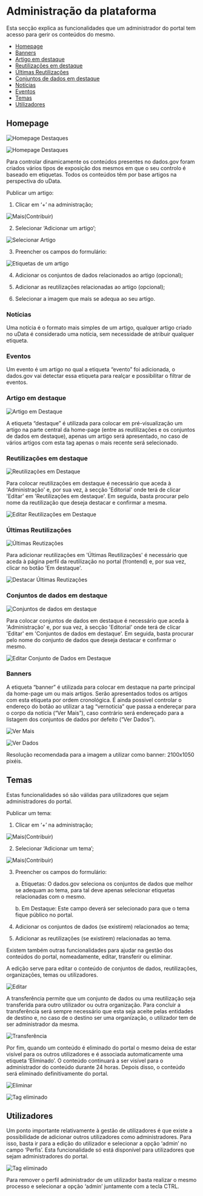 # Administração da plataforma

Esta secção explica as funcionalidades que um administrador do portal tem acesso para gerir os conteúdos do mesmo.

- [Homepage](#homepage)
- [Banners](#banners)
- [Artigo em destaque](#artigo-em-destaque)
- [Reutilizações em destaque](#reutilizações-em-destaque)
- [Últimas Reutilizações](#últimas-reutilizações)
- [Conjuntos de dados em destaque](#conjuntos-de-dados-em-destaque)
- [Notícias](#notícias)
- [Eventos](#eventos)
- [Temas](#temas)
- [Utilizadores](#utilizadores)

## Homepage

![Homepage Destaques](screenshots/homepage-destaques.JPG)

![Homepage Destaques](screenshots/homepage-destaquesRD.JPG)

Para controlar dinamicamente os conteúdos presentes no dados.gov foram criados vários tipos de exposição dos mesmos em que o seu controlo é baseado em etiquetas. Todos os conteúdos têm por base artigos na perspectiva do uData.

Publicar um artigo:

1.	Clicar em ‘+’ na administração;

![Mais(Contribuir)](screenshots/plus.JPG)

2.	Selecionar ‘Adicionar um artigo’;

![Selecionar Artigo](screenshots/selecionar-artigo.JPG)

3.	Preencher os campos do formulário:

![Etiquetas de um artigo](screenshots/artigoetiquetas.JPG)

4. Adicionar os conjuntos de dados relacionados ao artigo (opcional);

5. Adicionar as reutilizações relacionadas ao artigo (opcional);

6. Selecionar a imagem que mais se adequa ao seu artigo.

### Notícias
Uma notícia é o formato mais simples de um artigo, qualquer artigo criado no uData é considerado uma notícia, sem necessidade de atribuir qualquer etiqueta.

### Eventos
Um evento é um artigo no qual a etiqueta “evento” foi adicionada, o dados.gov vai detectar essa etiqueta para realçar e possibilitar o filtrar de eventos.

### Artigo em destaque

![Artigo em Destaque](screenshots/destaquehome.JPG)

A etiqueta “destaque” é utilizada para colocar em pré-visualização um artigo na parte central da home-page (entre as reutilizações e os conjuntos de dados em destaque), apenas um artigo será apresentado, no caso de vários artigos com esta tag apenas o mais recente será selecionado. 

### Reutilizações em destaque

![Reutilizações em Destaque](screenshots/reutilizaçõesdestaque.JPG)

Para colocar reutilizações em destaque é necessário que aceda à 'Administração' e, por sua vez, à secção 'Editorial' onde terá de clicar 'Editar' em 'Reutilizações em destaque'. Em seguida, basta procurar pelo nome da reutilização que deseja destacar e confirmar a mesma.

![Editar Reutilizações em Destaque](screenshots/editarreutilizacoesdestaque.JPG)

### Últimas Reutilizações

![Últimas Reutizações](screenshots/ultimasreutilizacoes.JPG)

Para adicionar reutilizações em 'Últimas Reutilizações' é necessário que aceda à página perfil da reutilização no portal (frontend) e, por sua vez, clicar no botão 'Em destaque'.

![Destacar Últimas Reutizações](screenshots/ultimasreutilizacoesdestaque.JPG)

### Conjuntos de dados em destaque

![Conjuntos de dados em destaque](screenshots/conjuntodadosemdestaque.JPG)

Para colocar conjuntos de dados em destaque é necessário que aceda à 'Administração' e, por sua vez, à secção 'Editorial' onde terá de clicar 'Editar' em 'Conjuntos de dados em destaque'. Em seguida, basta procurar pelo nome do conjunto de dados que deseja destacar e confirmar o mesmo.

![Editar Conjunto de Dados em Destaque](screenshots/editarconjuntodadosemdestaque.JPG)

### Banners
A etiqueta “banner” é utilizada para colocar em destaque na parte principal da home-page um ou mais artigos. Serão apresentados todos os artigos com esta etiqueta por ordem cronológica. É ainda possivel controlar o endereço do botão ao utilizar a tag “vernoticia” que passa a endereçar para o corpo da notícia (“Ver Mais”), caso contrário será endereçado para a listagem dos conjuntos de dados por defeito (“Ver Dados”).

![Ver Mais](screenshots/bannervermais.JPG)

![Ver Dados](screenshots/bannerverdados.JPG)

Resolução recomendada para a imagem a utilizar como banner: 2100x1050 pixéis.

## Temas

Estas funcionalidades só são válidas para utilizadores que sejam administradores do portal.

Publicar um tema:

1.	Clicar em ‘+’ na administração;

![Mais(Contribuir)](screenshots/plus.JPG)

2.	Selecionar ‘Adicionar um tema’;

![Mais(Contribuir)](screenshots/plustema.JPG)
 
3.	Preencher os campos do formulário:

    a.	Etiquetas: O dados.gov seleciona os conjuntos de dados que melhor se adequam ao tema, para tal deve apenas selecionar etiquetas relacionadas com o mesmo.

    b.	Em Destaque: Este campo deverá ser selecionado para que o tema fique público no portal.

4.	Adicionar os conjuntos de dados (se existirem) relacionados ao tema;

5.	Adicionar as reutilizações (se existirem) relacionadas ao tema.

Existem também outras funcionalidades para ajudar na gestão dos conteúdos do portal, nomeadamente, editar, transferir ou eliminar.

A edição serve para editar o conteúdo de conjuntos de dados, reutilizações, organizações, temas ou utilizadores.

![Editar](screenshots/edit.JPG)
   
A transferência permite que um conjunto de dados ou uma reutilização seja transferida para outro utilizador ou outra organização. Para concluir a transferência será sempre necessário que esta seja aceite pelas entidades de destino e, no caso de o destino ser uma organização, o utilizador tem de ser administrador da mesma.

![Transferência](screenshots/transferencia.JPG)
 
Por fim, quando um conteúdo é eliminado do portal o mesmo deixa de estar visível para os outros utilizadores e é associada automaticamente uma etiqueta ‘Eliminado’. O conteúdo continuará a ser visível para o administrador do conteúdo durante 24 horas. Depois disso, o conteúdo será eliminado definitivamente do portal.
 
![Eliminar](screenshots/eliminar.JPG)

![Tag eliminado](screenshots/eliminado.JPG)


## Utilizadores

Um ponto importante relativamente à gestão de utilizadores é que existe a possibilidade de adicionar outros utilizadores como administradores. Para isso, basta ir para a edição do utilizador e selecionar a opção ‘admin’ no campo ‘Perfis’. Esta funcionalidade só está disponível para utilizadores que sejam administradores do portal.

![Tag eliminado](screenshots/adminchoose.JPG)

Para remover o perfil administrador de um utilizador basta realizar o mesmo processo e selecionar a opção ‘admin’ juntamente com a tecla CTRL.
